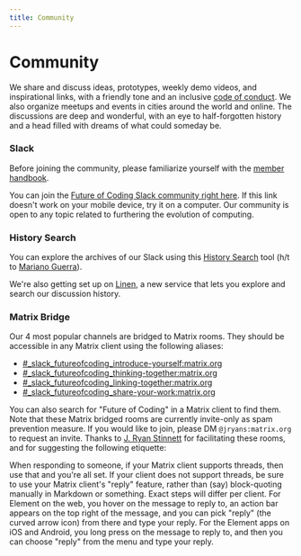 ```yaml
---
title: Community
---
```


# Community

We share and discuss ideas, prototypes, weekly demo videos, and inspirational links, with a friendly tone and an inclusive [code of conduct](https://github.com/futureofcoding/code-of-conduct). We also organize meetups and events in cities around the world and online. The discussions are deep and wonderful, with an eye to half-forgotten history and a head filled with dreams of what could someday be.

### Slack

Before joining the community, please familiarize yourself with the [member handbook](/member-handbook).

You can join the [Future of Coding Slack community right here](https://join.slack.com/t/futureofcoding/shared_invite/zt-8vhwkhg2-rKZkVYJRKTwLbumJWVNaSw). If this link doesn't work on your mobile device, try it on a computer. Our community is open to any topic related to furthering the evolution of computing.

### History Search
You can explore the archives of our Slack using this [History Search](http://history.futureofcoding.org) tool (h/t to [Mariano Guerra](https://marianoguerra.github.io)).

We're also getting set up on [Linen](https://linen.futureofcoding.org/c/thinking-together/1), a new service that lets you explore and search our discussion history.

### Matrix Bridge
Our 4 most popular channels are bridged to Matrix rooms. They should be accessible in any Matrix client using the following aliases:

* [#_slack_futureofcoding_introduce-yourself:matrix.org](https://matrix.to/#/#_slack_futureofcoding_introduce-yourself:matrix.org)
* [#_slack_futureofcoding_thinking-together:matrix.org](https://matrix.to/#/#_slack_futureofcoding_thinking-together:matrix.org)
* [#_slack_futureofcoding_linking-together:matrix.org](https://matrix.to/#/#_slack_futureofcoding_linking-together:matrix.org)
* [#_slack_futureofcoding_share-your-work:matrix.org](https://matrix.to/#/#_slack_futureofcoding_share-your-work:matrix.org)

You can also search for "Future of Coding" in a Matrix client to find them. Note that these Matrix bridged rooms are currently invite-only as spam prevention measure. If you would like to join, please DM `@jryans:matrix.org` to request an invite. Thanks to [J. Ryan Stinnett](https://twitter.com/jryans) for facilitating these rooms, and for suggesting the following etiquette:

When responding to someone, if your Matrix client supports threads, then use that and you're all set. If your client does not support threads, be sure to use your Matrix client's "reply" feature, rather than (say) block-quoting manually in Markdown or something. Exact steps will differ per client. For Element on the web, you hover on the message to reply to, an action bar appears on the top right of the message, and you can pick "reply" (the curved arrow icon) from there and type your reply. For the Element apps on iOS and Android, you long press on the message to reply to, and then you can choose "reply" from the menu and type your reply.
